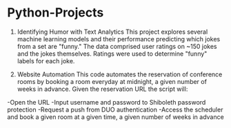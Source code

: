 # Python-Projects

1) Identifying Humor with Text Analytics
This project explores several machine learning models and their performance predicting which jokes from a set are "funny." 
The data comprised user ratings on ~150 jokes and the jokes themselves. Ratings were used to determine "funny" labels for 
each joke.

2) Website Automation
This code automates the reservation of conference rooms by booking a room everyday at midnight, a given number of weeks in advance. Given the reservation URL the script will:

  -Open the URL
  -Input username and password to Shiboleth password protection
  -Request a push from DUO authentication
  -Access the scheduler and book a given room at a given time, a given number of weeks in advance
